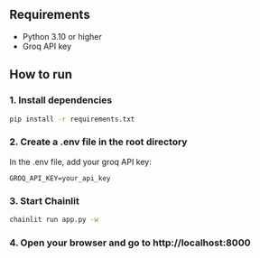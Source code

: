 ## Requirements

- Python 3.10 or higher
- Groq API key

## How to run

### 1. Install dependencies
```bash
pip install -r requirements.txt
```

### 2. Create a .env file in the root directory

In the .env file, add your groq API key:

```text
GROQ_API_KEY=your_api_key
```


### 3. Start Chainlit
```bash
chainlit run app.py -w
```

### 4. Open your browser and go to http://localhost:8000
